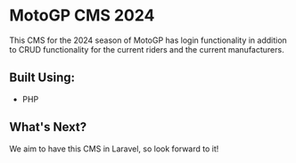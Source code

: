 # MotoGP CMS 2024
This CMS for the 2024 season of MotoGP has login functionality in addition to CRUD functionality for the current riders and the current manufacturers.

## Built Using:
- PHP

## What's Next?
We aim to have this CMS in Laravel, so look forward to it!
